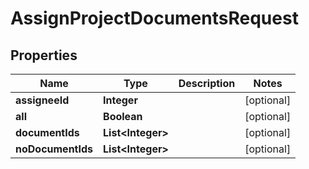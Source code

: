 

# AssignProjectDocumentsRequest


## Properties

| Name | Type | Description | Notes |
|------------ | ------------- | ------------- | -------------|
|**assigneeId** | **Integer** |  |  [optional] |
|**all** | **Boolean** |  |  [optional] |
|**documentIds** | **List&lt;Integer&gt;** |  |  [optional] |
|**noDocumentIds** | **List&lt;Integer&gt;** |  |  [optional] |



